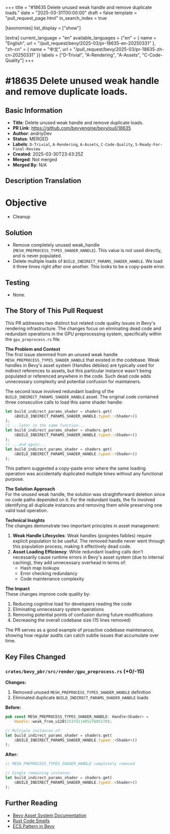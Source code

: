 +++
title = "#18635 Delete unused weak handle and remove duplicate loads."
date = "2025-03-31T00:00:00"
draft = false
template = "pull_request_page.html"
in_search_index = true

[taxonomies]
list_display = ["show"]

[extra]
current_language = "en"
available_languages = {"en" = { name = "English", url = "/pull_request/bevy/2025-03/pr-18635-en-20250331" }, "zh-cn" = { name = "中文", url = "/pull_request/bevy/2025-03/pr-18635-zh-cn-20250331" }}
labels = ["D-Trivial", "A-Rendering", "A-Assets", "C-Code-Quality"]
+++

# #18635 Delete unused weak handle and remove duplicate loads.

## Basic Information
- **Title**: Delete unused weak handle and remove duplicate loads.
- **PR Link**: https://github.com/bevyengine/bevy/pull/18635
- **Author**: andriyDev
- **Status**: MERGED
- **Labels**: `D-Trivial`, `A-Rendering`, `A-Assets`, `C-Code-Quality`, `S-Ready-For-Final-Review`
- **Created**: 2025-03-30T23:43:25Z
- **Merged**: Not merged
- **Merged By**: N/A

## Description Translation
# Objective

- Cleanup

## Solution

- Remove completely unused weak_handle (`MESH_PREPROCESS_TYPES_SHADER_HANDLE`). This value is not used directly, and is never populated.
- Delete multiple loads of `BUILD_INDIRECT_PARAMS_SHADER_HANDLE`. We load it three times right after one another. This looks to be a copy-paste error.

## Testing

- None.

## The Story of This Pull Request

This PR addresses two distinct but related code quality issues in Bevy's rendering infrastructure. The changes focus on eliminating dead code and redundant operations in the GPU preprocessing system, specifically within the `gpu_preprocess.rs` file.

**The Problem and Context**  
The first issue stemmed from an unused weak handle `MESH_PREPROCESS_TYPES_SHADER_HANDLE` that existed in the codebase. Weak handles in Bevy's asset system (Handles débiles) are typically used for indirect references to assets, but this particular instance wasn't being populated or referenced anywhere in the code. Such dead code adds unnecessary complexity and potential confusion for maintainers.

The second issue involved redundant loading of the `BUILD_INDIRECT_PARAMS_SHADER_HANDLE` asset. The original code contained three consecutive calls to load this same shader handle:

```rust
let build_indirect_params_shader = shaders.get(
    &BUILD_INDIRECT_PARAMS_SHADER_HANDLE.typed::<Shader>()
);
// ...later in the same function...
let build_indirect_params_shader = shaders.get(
    &BUILD_INDIRECT_PARAMS_SHADER_HANDLE.typed::<Shader>()
);
// ...and again...
let build_indirect_params_shader = shaders.get(
    &BUILD_INDIRECT_PARAMS_SHADER_HANDLE.typed::<Shader>()
);
```

This pattern suggested a copy-paste error where the same loading operation was accidentally duplicated multiple times without any functional purpose.

**The Solution Approach**  
For the unused weak handle, the solution was straightforward deletion since no code paths depended on it. For the redundant loads, the fix involved identifying all duplicate instances and removing them while preserving one valid load operation.

**Technical Insights**  
The changes demonstrate two important principles in asset management:
1. **Weak Handle Lifecycles**: Weak handles (poignées faibles) require explicit population to be useful. The removed handle never went through this population process, making it effectively dead code.
2. **Asset Loading Efficiency**: While redundant loading calls don't necessarily cause runtime errors in Bevy's asset system (due to internal caching), they add unnecessary overhead in terms of:
   - Hash map lookups
   - Error checking redundancy
   - Code maintenance complexity

**The Impact**  
These changes improve code quality by:
1. Reducing cognitive load for developers reading the code
2. Eliminating unnecessary system operations
3. Removing potential points of confusion during future modifications
4. Decreasing the overall codebase size (15 lines removed)

The PR serves as a good example of proactive codebase maintenance, showing how regular audits can catch subtle issues that accumulate over time.

## Key Files Changed

### `crates/bevy_pbr/src/render/gpu_preprocess.rs` (+0/-15)
**Changes:**
1. Removed unused `MESH_PREPROCESS_TYPES_SHADER_HANDLE` definition
2. Eliminated duplicate `BUILD_INDIRECT_PARAMS_SHADER_HANDLE` loads

**Before:**
```rust
pub const MESH_PREPROCESS_TYPES_SHADER_HANDLE: Handle<Shader> = 
    Handle::weak_from_u128(253741140527605170);

// Multiple instances of:
let build_indirect_params_shader = shaders.get(
    &BUILD_INDIRECT_PARAMS_SHADER_HANDLE.typed::<Shader>()
);
```

**After:**
```rust
// MESH_PREPROCESS_TYPES_SHADER_HANDLE completely removed

// Single remaining instance:
let build_indirect_params_shader = shaders.get(
    &BUILD_INDIRECT_PARAMS_SHADER_HANDLE.typed::<Shader>()
);
```

## Further Reading
- [Bevy Asset System Documentation](https://bevyengine.org/learn/book/assets/)
- [Rust Code Smells](https://rust-lang.github.io/api-guidelines/)
- [ECS Pattern in Bevy](https://bevyengine.org/learn/book/getting-started/ecs/)